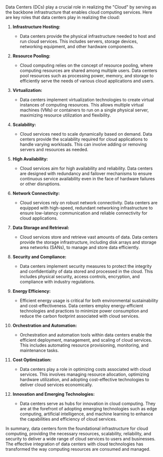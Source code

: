 Data Centers (DCs) play a crucial role in realizing the "Cloud" by serving as the backbone infrastructure that enables cloud computing services. Here are key roles that data centers play in realizing the cloud:

1. **Infrastructure Hosting:**
   - Data centers provide the physical infrastructure needed to host and run cloud services. This includes servers, storage devices, networking equipment, and other hardware components.

2. **Resource Pooling:**
   - Cloud computing relies on the concept of resource pooling, where computing resources are shared among multiple users. Data centers pool resources such as processing power, memory, and storage to efficiently serve the needs of various cloud applications and users.

3. **Virtualization:**
   - Data centers implement virtualization technologies to create virtual instances of computing resources. This allows multiple virtual machines (VMs) or containers to run on a single physical server, maximizing resource utilization and flexibility.

4. **Scalability:**
   - Cloud services need to scale dynamically based on demand. Data centers provide the scalability required for cloud applications to handle varying workloads. This can involve adding or removing servers and resources as needed.

5. **High Availability:**
   - Cloud services aim for high availability and reliability. Data centers are designed with redundancy and failover mechanisms to ensure continuous service availability even in the face of hardware failures or other disruptions.

6. **Network Connectivity:**
   - Cloud services rely on robust network connectivity. Data centers are equipped with high-speed, redundant networking infrastructure to ensure low-latency communication and reliable connectivity for cloud applications.

7. **Data Storage and Retrieval:**
   - Cloud services store and retrieve vast amounts of data. Data centers provide the storage infrastructure, including disk arrays and storage area networks (SANs), to manage and store data efficiently.

8. **Security and Compliance:**
   - Data centers implement security measures to protect the integrity and confidentiality of data stored and processed in the cloud. This includes physical security, access controls, encryption, and compliance with industry regulations.

9. **Energy Efficiency:**
   - Efficient energy usage is critical for both environmental sustainability and cost-effectiveness. Data centers employ energy-efficient technologies and practices to minimize power consumption and reduce the carbon footprint associated with cloud services.

10. **Orchestration and Automation:**
    - Orchestration and automation tools within data centers enable the efficient deployment, management, and scaling of cloud services. This includes automating resource provisioning, monitoring, and maintenance tasks.

11. **Cost Optimization:**
    - Data centers play a role in optimizing costs associated with cloud services. This involves managing resource allocation, optimizing hardware utilization, and adopting cost-effective technologies to deliver cloud services economically.

12. **Innovation and Emerging Technologies:**
    - Data centers serve as hubs for innovation in cloud computing. They are at the forefront of adopting emerging technologies such as edge computing, artificial intelligence, and machine learning to enhance the capabilities and efficiency of cloud services.

In summary, data centers form the foundational infrastructure for cloud computing, providing the necessary resources, scalability, reliability, and security to deliver a wide range of cloud services to users and businesses. The effective integration of data centers with cloud technologies has transformed the way computing resources are consumed and managed.
